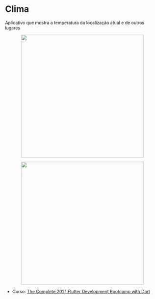 # Clima
Aplicativo que mostra a temperatura da localização atual e de outros lugares


  <p align="center">
  <img width="400" src="https://github.com/douglasadones/Clima/assets/95550011/56229982-6f92-4779-bb20-60adb566514a.gif"/>
  </p>
  
  <p align="center">
  <img width="400" src="https://github.com/douglasadones/Clima/assets/95550011/b4f4ef4d-c29a-4124-a600-b6aafdc35b9b"/>
  </p>
  
* Curso: [The Complete 2021 Flutter Development Bootcamp with Dart](https://www.udemy.com/course/flutter-bootcamp-with-dart/)

